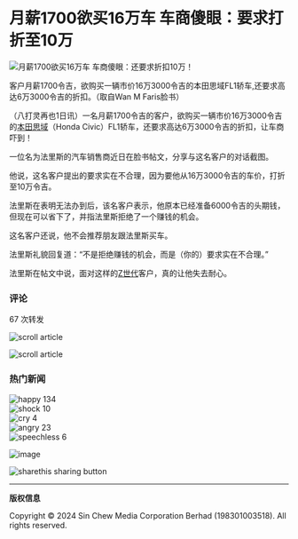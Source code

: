 # 月薪1700欲买16万车 车商傻眼：要求打折至10万

![月薪1700欲买16万车 车商傻眼：还要求折扣10万！](https://www.sinchew.com.my/wp-content/uploads/2024/11/e69c88e896aa1700e6acb2e4b9b016e4b887e8bda6-e8bda6e59586e582bbe79cbcefbc9ae8bf98e8a681e6b182e68a98e689a310e4b887efbc81.jpg)

客户月薪1700令吉，欲购买一辆市价16万3000令吉的本田思域FL1轿车,还要求高达6万3000令吉的折扣。（取自Wan M Faris脸书）

（八打灵再也1日讯）一名月薪1700令吉的客户，欲购买一辆市价16万3000令吉的[本田思域](https://www.sinchew.com.my/tag/%e6%9c%ac%e7%94%b0%e6%80%9d%e5%9f%9f/)（Honda Civic）FL1轿车，还要求高达6万3000令吉的折扣，让车商吓到！

一位名为法里斯的汽车销售商近日在脸书帖文，分享与这名客户的对话截图。

他说，这名客户提出的要求实在不合理，因为要他从16万3000令吉的车价，打折至10万令吉。

法里斯在表明无法办到后，该名客户表示，他原本已经准备6000令吉的头期钱，但现在可以省下了，并指法里斯拒绝了一个赚钱的机会。

这名客户还说，他不会推荐朋友跟法里斯买车。

法里斯礼貌回复道：“不是拒绝赚钱的机会，而是（你的）要求实在不合理。”

法里斯在帖文中说，面对这样的[Z世代](https://www.sinchew.com.my/tag/z%e4%b8%96%e4%bb%a3/)客户，真的让他失去耐心。

### 评论

67 次转发 

![scroll article](https://public/images/two-4.png)

![scroll article](https://public/images/one-4.png)

### 热门新闻

![happy](https://public/images/emoji-happy-1.png) 134  
![shock](https://public/images/emoji-shock-1.png) 10  
![cry](https://public/images/emoji-cry-1.png) 4  
![angry](https://public/images/emoji-angry-1.png) 23  
![speechless](https://public/images/emoji-speechless-1.png) 6  

![image](https://public/images/foursquare.png)

![sharethis sharing button](https://platform-cdn.sharethis.com/img/sharethis.svg)

---

**版权信息**

Copyright © 2024 Sin Chew Media Corporation Berhad (198301003518). All rights reserved.